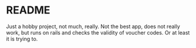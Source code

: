 # README

Just a hobby project, not much, really. Not the best app, does not really work, but runs on rails and checks the validity of voucher codes. Or at least it is trying to.

